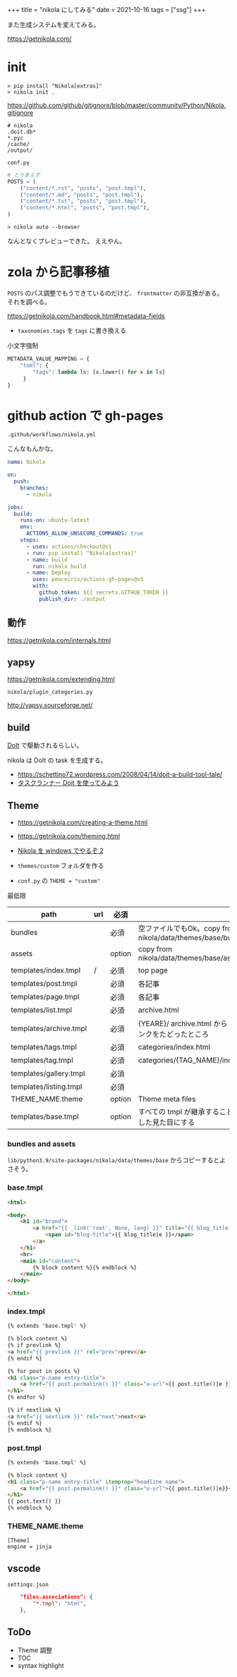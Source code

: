 +++
title = "nikola にしてみる"
date = 2021-10-16
tags = ["ssg"]
+++

また生成システムを変えてみる。

<https://getnikola.com/>

# init

```
> pip install "Nikola[extras]"
> nikola init .
```

<https://github.com/github/gitignore/blob/master/community/Python/Nikola.gitignore>
```.gitignore
# nikola
.doit.db*
*.pyc
/cache/
/output/
```

`conf.py`
```py
# とりあえず 
POSTS = (
    ("content/*.rst", "posts", "post.tmpl"),
    ("content/*.md", "posts", "post.tmpl"),
    ("content/*.txt", "posts", "post.tmpl"),
    ("content/*.html", "posts", "post.tmpl"),
)
```

```
> nikola auto --browser
```

なんとなくプレビューできた。
ええやん。

# zola から記事移植

`POSTS` のパス調整でもうできているのだけど、 `frontmatter` の非互換がある。
それを調べる。

<https://getnikola.com/handbook.html#metadata-fields>

* `taxonomies.tags` を `tags` に書き換える

小文字強制
```py
METADATA_VALUE_MAPPING = {
    "toml": {
        "tags": lambda ls: [x.lower() for x in ls]
     }
}
```
# github action で gh-pages

`.github/workflows/nikola.yml`

こんなもんかな。

```yml
name: Nikola

on:
  push:
    branches:
      - nikola

jobs:
  build:
    runs-on: ubuntu-latest
    env:
      ACTIONS_ALLOW_UNSECURE_COMMANDS: true
    steps:
      - uses: actions/checkout@v1
      - run: pip install "Nikola[extras]"
      - name: build
        run: nikola build
      - name: Deploy
        uses: peaceiris/actions-gh-pages@v3
        with:
          github_token: ${{ secrets.GITHUB_TOKEN }}
          publish_dir: ./output

```

## 動作

<https://getnikola.com/internals.html>

## yapsy

<https://getnikola.com/extending.html>

`nikola/plugin_categories.py`

<http://yapsy.sourceforge.net/>

## build

[DoIt](https://pydoit.org/) で駆動されるらしい。

nikola は DoIt の task を生成する。

* <https://schettino72.wordpress.com/2008/04/14/doit-a-build-tool-tale/>
* [タスクランナー Doit を使ってみよう](https://qiita.com/iisaka51/items/052ffbd9ab3b12504228)

## Theme

* <https://getnikola.com/creating-a-theme.html>
* <https://getnikola.com/theming.html>
* [Nikola を windows でやるぞ 2](https://iuk.hateblo.jp/entry/2016/10/28/040908)


* `themes/custom` フォルダを作る
* `conf.py` の `THEME = "custom"`

最低限

| path                   | url | 必須   |                                                             |
|------------------------|-----|--------|-------------------------------------------------------------|
| bundles                |     | 必須   | 空ファイルでもOk。copy from nikola/data/themes/base/bundles |
| assets                 |     | option | copy from nikola/data/themes/base/assets                    |
| templates/index.tmpl   | /   | 必須   | top page                                                    |
| templates/post.tmpl    |     | 必須   | 各記事                                                      |
| templates/page.tmpl    |     | 必須   | 各記事                                                      |
| templates/list.tmpl    |     | 必須   | archive.html                                                |
| templates/archive.tmpl |     | 必須   | {YEARE}/ archive.html から 年別 リンクをたどったところ      |
| templates/tags.tmpl    |     | 必須   | categories/index.html                                       |
| templates/tag.tmpl     |     | 必須   | categories/{TAG_NAME}/index.html                            |
| templates/gallery.tmpl |     | 必須   |                                                             |
| templates/listing.tmpl |     | 必須   |                                                             |
| THEME_NAME.theme       |     | option | Theme meta files                                            |
| templates/base.tmpl    |     | option | すべての tmpl が継承することで一貫した見た目にする          |

### bundles and assets

`lib/python3.9/site-packages/nikola/data/themes/base` からコピーするとよさそう。

### base.tmpl

```html
<html>

<body>
    <h1 id="brand">
        <a href="{{ _link('root', None, lang) }}" title="{{ blog_title|e }}" rel="home">
            <span id="blog-title">{{ blog_title|e }}</span>
        </a>
    </h1>
    <hr>
    <main id="content">
        {% block content %}{% endblock %}
    </main>
</body>

</html>
```

### index.tmpl

```html
{% extends 'base.tmpl' %}

{% block content %}
{% if prevlink %}
<a href="{{ prevlink }}" rel="prev">prev</a>
{% endif %}

{% for post in posts %}
<h1 class="p-name entry-title">
    <a href="{{ post.permalink() }}" class="u-url">{{ post.title()|e }}</a>
</h1>
{% endfor %}

{% if nextlink %}
<a href="{{ nextlink }}" rel="next">next</a>
{% endif %}
{% endblock %}
```

### post.tmpl

```html
{% extends 'base.tmpl' %}

{% block content %}
<h1 class="p-name entry-title" itemprop="headline name">
    <a href="{{ post.permalink() }}" class="u-url">{{ post.title()|e}}</a>
</h1>
{{ post.text() }}
{% endblock %}
```

### THEME_NAME.theme

```
[Theme]
engine = jinja
```

## vscode

`settings.json`

```json
    "files.associations": {
        "*.tmpl": "html",
    },
```

## ToDo

* Theme 調整
* TOC
* syntax highlight
